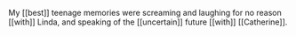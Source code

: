 My [[best]] teenage memories were screaming and laughing for no reason [[with]] Linda, and speaking of the [[uncertain]] future [[with]] [[Catherine]]. 
